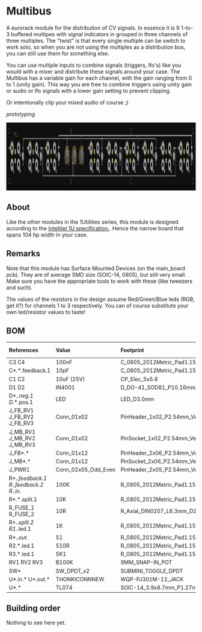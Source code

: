 # Multibus

A eurorack module for the distribution of CV signals. In essence it is 9 1-to-3 buffered multipes with signal indicators in grouped in three channels of three multiples. The "twist" is that every single multiple can be switch to work solo, so when you are not using the multiples as a distribution bus, you can still use them for something else.

You can use multiple inputs to combine signals (triggers, lfo's) like you would with a mixer and distribute these signals around your case. The Multibus has a variable gain for each channel, with the gain ranging from 0 to 1 (unity gain). This way you are free to combine triggers using unity gain or audio or lfo signals with a lower gain setting to prevent clipping.

Or intentionally clip your mixed audio of course ;)

*prototyping*

<img src="hardware/multibus_panel/collateral/panel_render_jlcpcb_mg.png" alt="Preview" height="180px">

## About

Like the other modules in the 1Utilities series, this module is designed according to the [Intellijel 1U specification.](https://intellijel.com/support/1u-technical-specifications/). Hence the narrow board that spans 104 hp width in your case.

## Remarks

Note that this module has Surface Mounted Devices (on the main_board pcb). They are of average SMD size (SOIC-14, 0805), but still very small. Make sure you have the appropriate tools to work with these (like tweezers and such).

The values of the resistors in the design assume Red/Green/Blue leds (RGB, get it?) for channels 1 to 3 respectively. You can of course substitute your own led/resistor values to taste!

## BOM

| References | Value    | Footprint     | Quantity Per PCB | 
| :------------- | :------------- | :------------- | :------------- | 
C3 C4 | 100nF | C_0805_2012Metric_Pad1.15x1.40mm_HandSolder | 2
C*.*.feedback.1 | 10pF | C_0805_2012Metric_Pad1.15x1.40mm_HandSolder | 9
C1 C2 | 10uF (25V) | CP_Elec_5x5.8 | 2
D1 D2 | IN4001 | D_DO-41_SOD81_P10.16mm_Horizontal | 2
D*.*.neg.1 D*.*.pos.1 | LED | LED_D3.0mm | 18
J_FB_RV1 J_FB_RV2 J_FB_RV3 | Conn_01x02 | PinHeader_1x02_P2.54mm_Vertical | 3
J_MB_RV1 J_MB_RV2 J_MB_RV3 | Conn_01x02 | PinSocket_1x02_P2.54mm_Vertical | 3
J_FB*.*  | Conn_01x12 | PinHeader_2x06_P2.54mm_Vertical | 9
J_MB*.*  | Conn_01x12 | PinSocket_2x06_P2.54mm_Vertical | 9
J_PWR1 | Conn_02x05_Odd_Even | PinHeader_2x05_P2.54mm_Vertical | 1
R*.*.feedback.1 R*.*.feedback.2 R*.*.in.* | 100K | R_0805_2012Metric_Pad1.15x1.40mm_HandSolder | 45
R*.*.split.1 | 10K | R_0805_2012Metric_Pad1.15x1.40mm_HandSolder | 9
R_FUSE_1 R_FUSE_2 | 10R | R_Axial_DIN0207_L6.3mm_D2.5mm_P7.62mm_Horizontal | 2
R*.*.split.2 R1.*.led.1 | 1K | R_0805_2012Metric_Pad1.15x1.40mm_HandSolder | 12
R*.*.out.* | 51 | R_0805_2012Metric_Pad1.15x1.40mm_HandSolder | 27
R2.*.led.1 | 510R | R_0805_2012Metric_Pad1.15x1.40mm_HandSolder | 3
R3.*.led.1 | 5K1 | R_0805_2012Metric_Pad1.15x1.40mm_HandSolder | 3
RV1 RV2 RV3 | B100K | 9MM_SNAP-IN_POT | 3
SW* | SW_DPDT_x2 | SUBMINI_TOGGLE_DPDT | 9
U*.in.* U*.out.* | THONKICONNNEW | WQP-PJ301M-12_JACK | 36
U*.* | TL074 | SOIC-14_3.9x8.7mm_P1.27mm | 9

## Building order

Nothing to see here yet.
